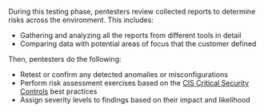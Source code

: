 During this testing phase, pentesters review collected reports to determine risks across the environment. This includes:

- Gathering and analyzing all the reports from different tools in detail
- Comparing data with potential areas of focus that the customer defined

Then, pentesters do the following:

- Retest or confirm any detected anomalies or misconfigurations
- Perform risk assessment exercises based on the [CIS Critical Security Controls](https://www.cisecurity.org/controls) best practices
- Assign severity levels to findings based on their impact and likelihood